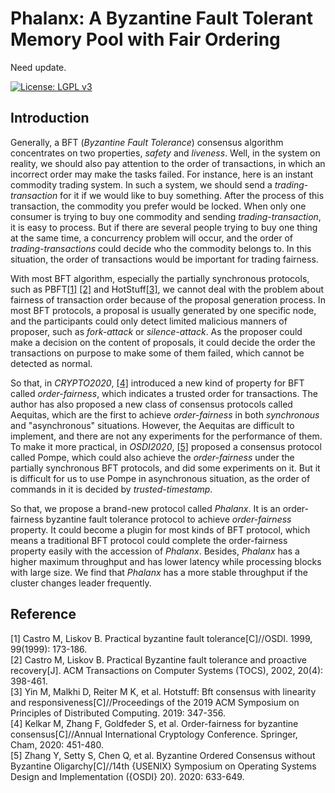 # Phalanx: A Byzantine Fault Tolerant Memory Pool with Fair Ordering

Need update.

[![License: LGPL v3](https://img.shields.io/badge/License-LGPL%20v3-orange.svg)](https://www.gnu.org/licenses/lgpl-3.0)
## Introduction
Generally, a BFT (*Byzantine Fault Tolerance*) consensus algorithm concentrates on two properties, *safety* and *liveness*. 
Well, in the system on reality, we should also pay attention to the order of transactions, in which an incorrect order may make the tasks failed.
For instance, here is an instant commodity trading system. 
In such a system, we should send a *trading-transaction* for it if we would like to buy something.
After the process of this transaction, the commodity you prefer would be locked.
When only one consumer is trying to buy one commodity and sending *trading-transaction*, it is easy to process. 
But if there are several people trying to buy one thing at the same time, a concurrency problem will occur, 
and the order of *trading-transactions* could decide who the commodity belongs to.
In this situation, the order of transactions would be important for trading fairness.

With most BFT algorithm, especially the partially synchronous protocols, such as PBFT[[1]](#refer-anchor-1) [[2]](#refer-anchor-2) and HotStuff[[3]](#refer-anchor-3), 
we cannot deal with the problem about fairness of transaction order because of the proposal generation process.
In most BFT protocols, a proposal is usually generated by one specific node, and the participants could only detect
limited malicious manners of proposer, such as *fork-attack* or *silence-attack*. 
As the proposer could make a decision on the content of proposals, it could decide the order the 
transactions on purpose to make some of them failed, which cannot be detected as normal.

So that, in *CRYPTO2020*, [[4]](#refer-anchor-4) introduced a new kind of property for BFT called *order-fairness*, 
which indicates a trusted order for transactions. The author has also proposed a new class of consensus protocols called Aequitas, 
which are the first to achieve *order-fairness* in both *synchronous* and "asynchronous" situations. 
However, the Aequitas are difficult to implement, and there are not any experiments for the performance of them. 
To make it more practical, in *OSDI2020*, [[5]](#refer-anchor-5) proposed a consensus protocol
called Pompe, which could also achieve the *order-fairness* under the partially synchronous BFT protocols, 
and did some experiments on it. But it is difficult for us to use Pompe in asynchronous situation, 
as the order of commands in it is decided by *trusted-timestamp*.

So that, we propose a brand-new protocol called *Phalanx*. It is an order-fairness byzantine fault tolerance protocol 
to achieve *order-fairness* property. It could become a plugin for most kinds of BFT protocol, 
which means a traditional BFT protocol could complete the order-fairness property easily with the accession of *Phalanx*.
Besides, *Phalanx* has a higher maximum throughput and has lower latency while processing blocks with large size.
We find that *Phalanx* has a more stable throughput if the cluster changes leader frequently.

## Reference
<div id="refer-anchor-1"></div>
[1] Castro M, Liskov B. Practical byzantine fault tolerance[C]//OSDI. 1999, 99(1999): 173-186.
<div id="refer-anchor-2"></div>
[2] Castro M, Liskov B. Practical Byzantine fault tolerance and proactive recovery[J]. ACM Transactions on Computer Systems (TOCS), 2002, 20(4): 398-461.
<div id="refer-anchor-3"></div>
[3] Yin M, Malkhi D, Reiter M K, et al. Hotstuff: Bft consensus with linearity and responsiveness[C]//Proceedings of the 2019 ACM Symposium on Principles of Distributed Computing. 2019: 347-356.
<div id="refer-anchor-4"></div>
[4] Kelkar M, Zhang F, Goldfeder S, et al. Order-fairness for byzantine consensus[C]//Annual International Cryptology Conference. Springer, Cham, 2020: 451-480.
<div id="refer-anchor-5"></div>
[5] Zhang Y, Setty S, Chen Q, et al. Byzantine Ordered Consensus without Byzantine Oligarchy[C]//14th {USENIX} Symposium on Operating Systems Design and Implementation ({OSDI} 20). 2020: 633-649.
